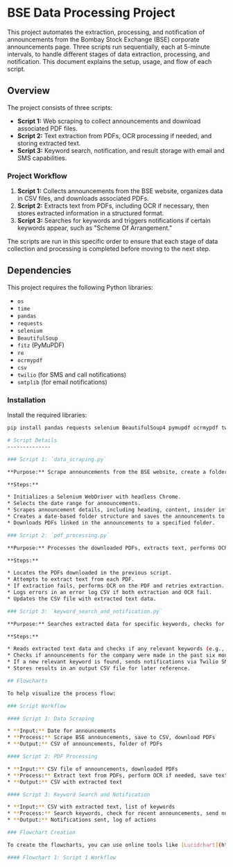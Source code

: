 # BSE Data Processing Project

This project automates the extraction, processing, and notification of announcements from the Bombay Stock Exchange (BSE) corporate announcements page. Three scripts run sequentially, each at 5-minute intervals, to handle different stages of data extraction, processing, and notification. This document explains the setup, usage, and flow of each script.

## Overview

The project consists of three scripts:

- **Script 1:** Web scraping to collect announcements and download associated PDF files.
- **Script 2:** Text extraction from PDFs, OCR processing if needed, and storing extracted text.
- **Script 3:** Keyword search, notification, and result storage with email and SMS capabilities.

### Project Workflow

1. **Script 1:** Collects announcements from the BSE website, organizes data in CSV files, and downloads associated PDFs.
2. **Script 2:** Extracts text from PDFs, including OCR if necessary, then stores extracted information in a structured format.
3. **Script 3:** Searches for keywords and triggers notifications if certain keywords appear, such as "Scheme Of Arrangement."

The scripts are run in this specific order to ensure that each stage of data collection and processing is completed before moving to the next step.

## Dependencies

This project requires the following Python libraries:

- `os`
- `time`
- `pandas`
- `requests`
- `selenium`
- `BeautifulSoup`
- `fitz` (PyMuPDF)
- `re`
- `ocrmypdf`
- `csv`
- `twilio` (for SMS and call notifications)
- `smtplib` (for email notifications)

### Installation

Install the required libraries:

```bash
pip install pandas requests selenium BeautifulSoup4 pymupdf ocrmypdf twilio

# Script Details
--------------

### Script 1: `data_scraping.py`

**Purpose:** Scrape announcements from the BSE website, create a folder structure by date, save announcement details to CSV, and download any associated PDFs.

**Steps:**

* Initializes a Selenium WebDriver with headless Chrome.
* Selects the date range for announcements.
* Scrapes announcement details, including heading, content, insider info, PDF link, and category.
* Creates a date-based folder structure and saves the announcements to CSV.
* Downloads PDFs linked in the announcements to a specified folder.

### Script 2: `pdf_processing.py`

**Purpose:** Processes the downloaded PDFs, extracts text, performs OCR if text extraction fails, and logs any errors.

**Steps:**

* Locates the PDFs downloaded in the previous script.
* Attempts to extract text from each PDF.
* If extraction fails, performs OCR on the PDF and retries extraction.
* Logs errors in an error log CSV if both extraction and OCR fail.
* Updates the CSV file with extracted text data.

### Script 3: `keyword_search_and_notification.py`

**Purpose:** Searches extracted data for specific keywords, checks for prior recent announcements, and notifies via SMS, call, or email.

**Steps:**

* Reads extracted text data and checks if any relevant keywords (e.g., "Scheme Of Arrangement") are present.
* Checks if announcements for the company were made in the past six months to avoid duplicate notifications.
* If a new relevant keyword is found, sends notifications via Twilio SMS, call, or email.
* Stores results in an output CSV file for later reference.

## Flowcharts

To help visualize the process flow:

### Script Workflow

#### Script 1: Data Scraping

* **Input:** Date for announcements
* **Process:** Scrape BSE announcements, save to CSV, download PDFs
* **Output:** CSV of announcements, folder of PDFs

#### Script 2: PDF Processing

* **Input:** CSV file of announcements, downloaded PDFs
* **Process:** Extract text from PDFs, perform OCR if needed, save text to CSV
* **Output:** CSV with extracted text

#### Script 3: Keyword Search and Notification

* **Input:** CSV with extracted text, list of keywords
* **Process:** Search keywords, check for recent announcements, send notifications if relevant
* **Output:** Notifications sent, log of actions

### Flowchart Creation

To create the flowcharts, you can use online tools like [Lucidchart](https://www.lucidchart.com), [draw.io](https://app.diagrams.net/), or [Microsoft Visio](https://www.microsoft.com/en-us/microsoft-365/visio/flowchart-software).

#### Flowchart 1: Script 1 Workflow



